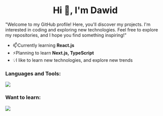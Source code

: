 <h1 align="center">Hi 👋, I'm Dawid</h1>

<p>"Welcome to my GitHub profile! Here, you'll discover my projects. I'm interested in coding and exploring new technologies. Feel free to explore my repositories, and I hope you find something inspiring!"</p>

- 📫Currently learning **React.js**
- ⚡Planning to learn **Next.js, TypeScript**
- 💡I like to learn new technologies, and explore new trends

<h3 align="left">Languages and Tools:
</h3>
<p align="left">
</p>
<p align="left">
  <a href="https://skillicons.dev">
    <img src="https://skillicons.dev/icons?i=html,css,js,react,tailwind" />
  </a>
</p>
<h3 align="left">Want to learn:

<p align="left">
  <a href="https://skillicons.dev">
    <img src="https://skillicons.dev/icons?i=nextjs,typescript" />
  </a>
</p>
